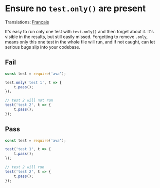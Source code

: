 # Ensure no `test.only()` are present

Translations: [Français](https://github.com/avajs/ava-docs/blob/main/fr_FR/related/eslint-plugin-ava/docs/rules/no-only-test.md)

It's easy to run only one test with `test.only()` and then forget about it. It's visible in the results, but still easily missed. Forgetting to remove `.only`, means only this one test in the whole file will run, and if not caught, can let serious bugs slip into your codebase.

## Fail

```js
const test = require('ava');

test.only('test 1', t => {
	t.pass();
});

// test 2 will not run
test('test 2', t => {
	t.pass();
});
```


## Pass

```js
const test = require('ava');

test('test 1', t => {
	t.pass();
});

// test 2 will run
test('test 2', t => {
	t.pass();
});
```
